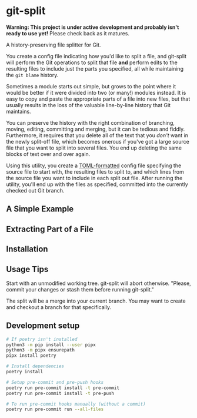 # git-split

**Warning: This project is under active development and probably isn't ready to
use yet!** Please check back as it matures.

A history-preserving file splitter for Git.

You create a config file indicating how you'd like to split a file, and
git-split will perform the Git operations to split that file **and** perform
edits to the resulting files to include just the parts you specified, all while
maintaining the `git blame` history.

Sometimes a module starts out simple, but grows to the point where it would be
better if it were divided into two (or many!) modules instead. It is easy to
copy and paste the appropriate parts of a file into new files, but that usually
results in the loss of the valuable line-by-line history that Git maintains.

You can preserve the history with the right combination of branching, moving,
editing, committing and merging, but it can be tedious and fiddly. Furthermore,
it requires that you delete all of the text that you *don't* want in the newly
split-off file, which becomes onerous if you've got a large source file that
you want to split into several files. You end up deleting the same blocks of
text over and over again.

Using this utility, you create a
[TOML-formatted](https://github.com/toml-lang/toml) config file specifying the
source file to start with, the resulting files to split to, and which lines
from the source file you want to include in each split out file. After running
the utility, you'll end up with the files as specified, committed into the
currently checked out Git branch.

## A Simple Example


## Extracting Part of a File


## Installation


## Usage Tips

Start with an unmodified working tree. git-split will abort otherwise. "Please,
commit your changes or stash them before running git-split." 

The split will be a merge into your current branch. You may want to create and
checkout a branch for that specifically.

## Development setup

```sh
# If poetry isn't installed
python3 -m pip install --user pipx
python3 -m pipx ensurepath
pipx install poetry

# Install dependencies
poetry install

# Setup pre-commit and pre-push hooks
poetry run pre-commit install -t pre-commit
poetry run pre-commit install -t pre-push

# To run pre-commit hooks manually (without a commit)
poetry run pre-commit run --all-files
```
